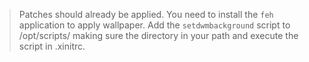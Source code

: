>Patches should already be applied.
>You need to install the `feh` application
to apply wallpaper.
>Add the `setdwmbackground` script to /opt/scripts/
making sure the directory in your path and
execute the script in .xinitrc.
